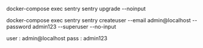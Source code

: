 docker-compose exec sentry sentry upgrade --noinput 

docker-compose exec sentry sentry createuser --email admin@localhost --password admin123 --superuser --no-input

user : admin@localhost
pass : admin123